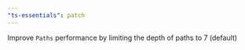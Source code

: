 ```yaml
---
"ts-essentials": patch
---
```


Improve `Paths` performance by limiting the depth of paths to 7 (default)
